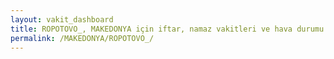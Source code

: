 ```yaml
---
layout: vakit_dashboard
title: ROPOTOVO_, MAKEDONYA için iftar, namaz vakitleri ve hava durumu - ilçe/eyalet seç
permalink: /MAKEDONYA/ROPOTOVO_/
---
```


<script type="text/javascript">
  var GLOBAL_COUNTRY = 'MAKEDONYA';
  var GLOBAL_CITY = 'ROPOTOVO_';
  var GLOBAL_STATE = '';
  var lat = 72;
  var lon = 21;
</script>
